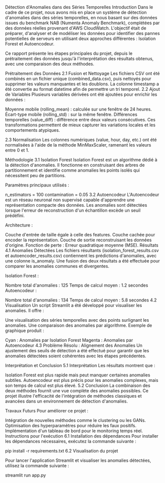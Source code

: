 Détection d'Anomalies dans des Séries Temporelles
Introduction
Dans le cadre de ce projet, nous avons mis en place un système de détection d'anomalies dans des séries temporelles, en nous basant sur des données issues du benchmark NAB (Numenta Anomaly Benchmark), complétées par des données réelles provenant d'AWS CloudWatch.
L'objectif était de préparer, d'analyser et de modéliser les données pour identifier des pannes potentielles de serveurs en utilisant deux approches différentes : Isolation Forest et Autoencodeur.

Ce rapport présente les étapes principales du projet, depuis le prétraitement des données jusqu'à l'interprétation des résultats obtenus, avec une comparaison des deux méthodes.

Prétraitement des Données
2.1 Fusion et Nettoyage
Les fichiers CSV ont été combinés en un fichier unique (combined_data.csv), puis nettoyés pour supprimer les valeurs manquantes et les doublons.
La colonne timestamp a été convertie au format datetime afin de permettre un tri temporel.
2.2 Ajout de Variables
Plusieurs variables dérivées ont été ajoutées pour enrichir les données :

Moyenne mobile (rolling_mean) : calculée sur une fenêtre de 24 heures.
Écart-type mobile (rolling_std) : sur la même fenêtre.
Différences temporelles (value_diff) : différence entre deux valeurs consécutives.
Ces transformations permettent de mieux capturer les variations locales et les comportements atypiques.

2.3 Normalisation
Les colonnes numériques (value, hour, day, etc.) ont été normalisées à l'aide de la méthode MinMaxScaler, ramenant les valeurs entre 0 et 1.

Méthodologie
3.1 Isolation Forest
Isolation Forest est un algorithme dédié à la détection d'anomalies. Il fonctionne en construisant des arbres de partitionnement et identifie comme anomalies les points isolés qui nécessitent peu de partitions.

Paramètres principaux utilisés :

n_estimators = 100
contamination = 0.05
3.2 Autoencodeur
L'Autoencodeur est un réseau neuronal non supervisé capable d'apprendre une représentation compacte des données. Les anomalies sont détectées lorsque l'erreur de reconstruction d'un échantillon excède un seuil prédéfini.

Architecture :

Couche d'entrée de taille égale à celle des features.
Couche cachée pour encoder la représentation.
Couche de sortie reconstruisant les données d'origine.
Fonction de perte : Erreur quadratique moyenne (MSE).
Résultats
4.1 Anomalies Détectées
Les fichiers résultants (isolation_forest_results.csv et autoencoder_results.csv) contiennent les prédictions d'anomalies, avec une colonne is_anomaly. Une fusion des deux résultats a été effectuée pour comparer les anomalies communes et divergentes.

Isolation Forest :

Nombre total d'anomalies : 125
Temps de calcul moyen : 1.2 secondes
Autoencodeur :

Nombre total d'anomalies : 134
Temps de calcul moyen : 5.8 secondes
4.2 Visualisation
Un script Streamlit a été développé pour visualiser les anomalies. Il offre :

Une visualisation des séries temporelles avec des points surlignant les anomalies.
Une comparaison des anomalies par algorithme.
Exemple de graphique produit :

Cyan : Anomalies par Isolation Forest
Magenta : Anomalies par Autoencodeur
4.3 Problème Résolu : Alignement des Anomalies
Un ajustement des seuils de détection a été effectué pour garantir que les anomalies détectées soient cohérentes avec les étapes précédentes.

Interprétation et Conclusion
5.1 Interprétation
Les résultats montrent que :

Isolation Forest est plus rapide mais peut manquer certaines anomalies subtiles.
Autoencodeur est plus précis pour les anomalies complexes, mais son temps de calcul est plus élevé.
5.2 Conclusion
La combinaison des deux méthodes fournit une vue complète des anomalies possibles. Ce projet illustre l'efficacité de l'intégration de méthodes classiques et avancées dans un environnement de détection d'anomalies.

Travaux Futurs
Pour améliorer ce projet :

Intégration de nouvelles méthodes comme le clustering ou les GANs.
Optimisation des hyperparamètres pour réduire les faux positifs.
Implémentation d'un tableau de bord pour le monitoring temps réel.
Instructions pour l'exécution
6.1 Installation des dépendances
Pour installer les dépendances nécessaires, exécutez la commande suivante :


pip install -r requirements.txt
6.2 Visualisation du projet

Pour lancer l'application Streamlit et visualiser les anomalies détectées, utilisez la commande suivante :


streamlit run app.py
